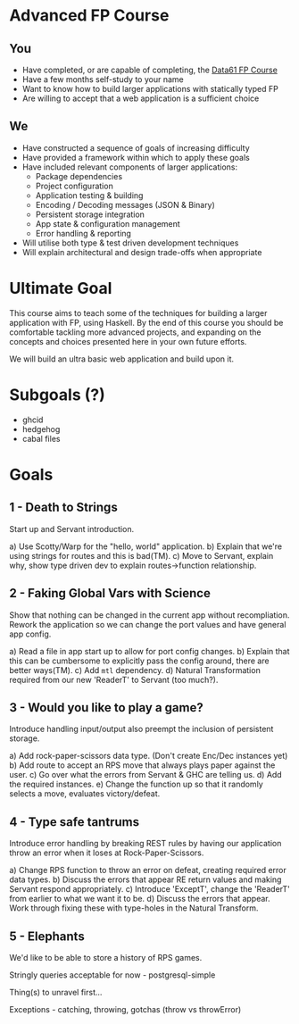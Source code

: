 Advanced FP Course
=====================

You
---

* Have completed, or are capable of completing, the [Data61 FP Course](https://github.com/data61/fp-course)
* Have a few months self-study to your name
* Want to know how to build larger applications with statically typed FP
* Are willing to accept that a web application is a sufficient choice

We
--

* Have constructed a sequence of goals of increasing difficulty
* Have provided a framework within which to apply these goals
* Have included relevant components of larger applications:
  - Package dependencies
  - Project configuration
  - Application testing & building
  - Encoding / Decoding messages (JSON & Binary)
  - Persistent storage integration
  - App state & configuration management
  - Error handling & reporting
* Will utilise both type & test driven development techniques
* Will explain architectural and design trade-offs when appropriate

Ultimate Goal
===============

This course aims to teach some of the techniques for building a larger
application with FP, using Haskell. By the end of this course you should be
comfortable tackling more advanced projects, and expanding on the concepts and
choices presented here in your own future efforts.

We will build an ultra basic web application and build upon it.

Subgoals (?)
========
- ghcid
- hedgehog
- cabal files

Goals
======

1 - Death to Strings
---
Start up and Servant introduction.

a) Use Scotty/Warp for the "hello, world" application.
b) Explain that we're using strings for routes and this is bad(TM).
c) Move to Servant, explain why, show type driven dev to explain routes->function relationship.

2 - Faking Global Vars with Science
---
Show that nothing can be changed in the current app without recompliation.
Rework the application so we can change the port values and have general app
config.

a) Read a file in app start up to allow for port config changes.
b) Explain that this can be cumbersome to explicitly pass the config around, there are better ways(TM).
c) Add `mtl` dependency.
d) Natural Transformation required from our new 'ReaderT' to Servant (too much?).

3 - Would you like to play a game?
---
Introduce handling input/output also preempt the inclusion of persistent storage.

a) Add rock-paper-scissors data type. (Don't create Enc/Dec instances yet)
b) Add route to accept an RPS move that always plays paper against the user.
c) Go over what the errors from Servant & GHC are telling us.
d) Add the required instances.
e) Change the function up so that it randomly selects a move, evaluates victory/defeat.

4 - Type safe tantrums
---
Introduce error handling by breaking REST rules by having our application throw
an error when it loses at Rock-Paper-Scissors.

a) Change RPS function to throw an error on defeat, creating required error data types.
b) Discuss the errors that appear RE return values and making Servant respond appropriately.
c) Introduce 'ExceptT', change the 'ReaderT' from earlier to what we want it to be.
d) Discuss the errors that appear. Work through fixing these with type-holes in the Natural Transform.

5 - Elephants
---
We'd like to be able to store a history of RPS games. 

Stringly queries acceptable for now - postgresql-simple

Thing(s) to unravel first...

Exceptions - catching, throwing, gotchas (throw vs throwError)
